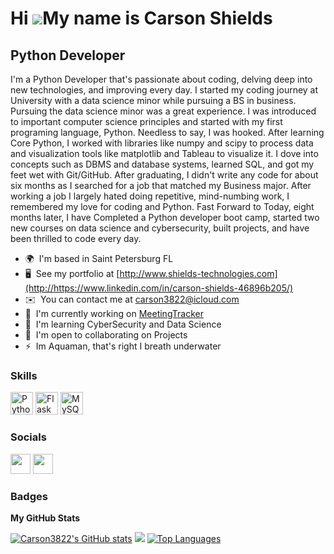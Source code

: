 Hi ![](https://user-images.githubusercontent.com/18350557/176309783-0785949b-9127-417c-8b55-ab5a4333674e.gif)My name is Carson Shields
======================================================================================================================================

Python Developer
----------------

I'm a Python Developer that's passionate about coding, delving deep into new technologies, and improving every day. I started my coding journey at University with a data science minor while pursuing a BS in business. Pursuing the data science minor was a great experience. I was introduced to important computer science principles and started with my first programing language, Python. Needless to say, I was hooked. After learning Core Python, I worked with libraries like numpy and scipy to process data and visualization tools like matplotlib and Tableau to visualize it. I dove into concepts such as DBMS and database systems, learned SQL, and got my feet wet with Git/GitHub. After graduating, I didn't write any code for about six months as I searched for a job that matched my Business major. After working a job I largely hated doing repetitive, mind-numbing work, I remembered my love for coding and Python. Fast Forward to Today, eight months later, I have Completed a Python developer boot camp, started two new courses on data science and cybersecurity, built projects, and have been thrilled to code every day.

*   🌍  I'm based in Saint Petersburg FL
*   🖥️  See my portfolio at [http://www.shields-technologies.com](http://https://www.linkedin.com/in/carson-shields-46896b205/)
*   ✉️  You can contact me at [carson3822@icloud.com](mailto:carson3822@icloud.com)
*   🚀  I'm currently working on [MeetingTracker](http://https://github.com/Carson3822/MeetingTracker)
*   🧠  I'm learning CyberSecurity and Data Science
*   🤝  I'm open to collaborating on Projects
*   ⚡  Im Aquaman, that's right I breath underwater
  
### Skills 

<p align="left">
<a href="https://www.python.org/" target="_blank" rel="noreferrer"><img src="https://raw.githubusercontent.com/danielcranney/readme-generator/main/public/icons/skills/python-colored.svg" width="36" height="36" alt="Python" /></a>
<a href="https://flask.palletsprojects.com/en/2.0.x/" target="_blank" rel="noreferrer"><img src="https://raw.githubusercontent.com/danielcranney/readme-generator/main/public/icons/skills/flask-colored-dark.svg" width="36" height="36" alt="Flask" /></a>
<a href="https://www.mysql.com/" target="_blank" rel="noreferrer"><img src="https://raw.githubusercontent.com/danielcranney/readme-generator/main/public/icons/skills/mysql-colored.svg" width="36" height="36" alt="MySQL" /></a>
</p>
                    
### Socials
                  
                  
<p align="left"> <a href="https://www.github.com/Carson3822" target="_blank" rel="noreferrer"><img src="https://raw.githubusercontent.com/danielcranney/readme-generator/main/public/icons/socials/github-dark.svg" width="32" height="32" /></a>
<a href="https://www.linkedin.com/in/carson-shields-46896b205/" target="_blank" rel="noreferrer"><img src="https://raw.githubusercontent.com/danielcranney/readme-generator/main/public/icons/socials/linkedin.svg" width="32" height="32" /></a></p>

### Badges

<b>My GitHub Stats</b>

<a href="http://www.github.com/Carson3822"><img src="https://github-readme-stats.vercel.app/api?username=Carson3822&show_icons=true&hide=&count_private=true&title_color=0891b2&text_color=ffffff&icon_color=0891b2&bg_color=1c1917&hide_border=true&show_icons=true" alt="Carson3822's GitHub stats" /></a>
<a href="http://www.github.com/Carson3822"><img src="https://github-readme-streak-stats.herokuapp.com/?user=Carson3822&stroke=ffffff&background=1c1917&ring=0891b2&fire=0891b2&currStreakNum=ffffff&currStreakLabel=0891b2&sideNums=ffffff&sideLabels=ffffff&dates=ffffff&hide_border=true" /></a>
<a href="https://github.com/Carson3822" align="left"><img src="https://github-readme-stats.vercel.app/api/top-langs/?username=Carson3822&langs_count=10&title_color=0891b2&text_color=ffffff&icon_color=0891b2&bg_color=1c1917&hide_border=true&locale=en&custom_title=Top%20%Languages" alt="Top Languages" /></a>









